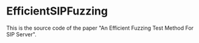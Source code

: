 EfficientSIPFuzzing
===================
This is the source code of the paper "An Efficient Fuzzing Test Method For SIP Server".

